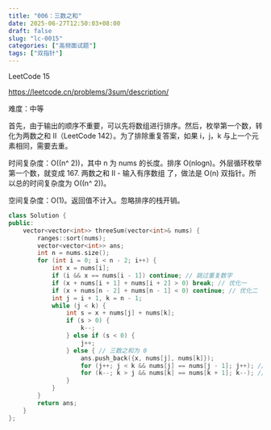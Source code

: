 ```yaml
---
title: "006：三数之和"
date: 2025-06-27T12:50:03+08:00
draft: false
slug: "lc-0015"
categories: ["高频面试题"]
tags: ["双指针"]
---
```


LeetCode 15

https://leetcode.cn/problems/3sum/description/

难度：中等

首先，由于输出的顺序不重要，可以先将数组进行排序。然后，枚举第一个数，转化为两数之和 II（LeetCode 142）。为了排除重复答案，如果 i，j，k 与上一个元素相同，需要去重。

时间复杂度：O(\(n^ 2\))，其中 n 为 nums 的长度。排序 O(nlogn)。外层循环枚举第一个数，就变成 167. 两数之和 II - 输入有序数组 了，做法是 O(n) 双指针。所以总的时间复杂度为 O(\(n^ 2\))。

空间复杂度：O(1)。返回值不计入。忽略排序的栈开销。

<!--more-->

```cpp
class Solution {
public:
    vector<vector<int>> threeSum(vector<int>& nums) {
        ranges::sort(nums);
        vector<vector<int>> ans;
        int n = nums.size();
        for (int i = 0; i < n - 2; i++) {
            int x = nums[i];
            if (i && x == nums[i - 1]) continue; // 跳过重复数字
            if (x + nums[i + 1] + nums[i + 2] > 0) break; // 优化一
            if (x + nums[n - 2] + nums[n - 1] < 0) continue; // 优化二
            int j = i + 1, k = n - 1;
            while (j < k) {
                int s = x + nums[j] + nums[k];
                if (s > 0) {
                    k--;
                } else if (s < 0) {
                    j++;
                } else { // 三数之和为 0
                    ans.push_back({x, nums[j], nums[k]});
                    for (j++; j < k && nums[j] == nums[j - 1]; j++); // 跳过重复数字
                    for (k--; k > j && nums[k] == nums[k + 1]; k--); // 跳过重复数字
                }
            }
        }
        return ans;
    }
};
```
